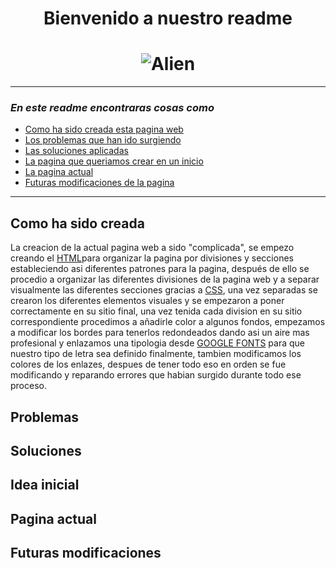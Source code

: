  # <center> Bienvenido a nuestro readme
 
 # <center> ![Alien](https://media1.tenor.com/images/2bb878f33afd34e139d592a2e37db1b2/tenor.gif?itemid=11913373)           
---

 ### ***En este readme encontraras cosas como***

 * [Como ha sido creada esta pagina web](#como)
 * [Los problemas que han ido surgiendo](#problemas)
 * [Las soluciones aplicadas](soluciones)
 * [La pagina que queriamos crear en un inicio](paginacrear)
 * [La pagina actual](paginahora)
 * [Futuras modificaciones de la pagina](futuro)
 ---

 <a id="como"></a>
 ## Como ha sido creada

 La creacion de la actual pagina web a sido "complicada", se empezo creando el [HTML](https://codigofacilito.com/articulos/que-es-html)para organizar la pagina por divisiones y secciones estableciendo asi diferentes patrones para la pagina, después de ello se procedio a organizar las diferentes divisiones de la pagina web y a separar visualmente las diferentes secciones gracias a [CSS](https://www.hostinger.es/tutoriales/que-es-css/), una vez separadas se crearon los diferentes elementos visuales y se empezaron a poner correctamente en su sitio final, una vez tenida cada division en su sitio correspondiente procedimos a añadirle color a algunos fondos, empezamos a modificar los bordes para tenerlos redondeados dando asi un aire mas profesional y enlazamos una tipologia desde [GOOGLE FONTS](https://fonts.google.com/) para que nuestro tipo de letra sea definido finalmente, tambien modificamos los colores de los enlazes, despues de tener todo eso en orden se fue modificando y reparando errores que habian surgido durante todo ese proceso.
 <a id="problemas"></a>
 ## Problemas



<a id="soluciones"></a>
## Soluciones
<a id="paginacrear"></a>
## Idea inicial
<a id="paginahora"></a>
## Pagina actual
<a id="futuro"></a>
## Futuras modificaciones